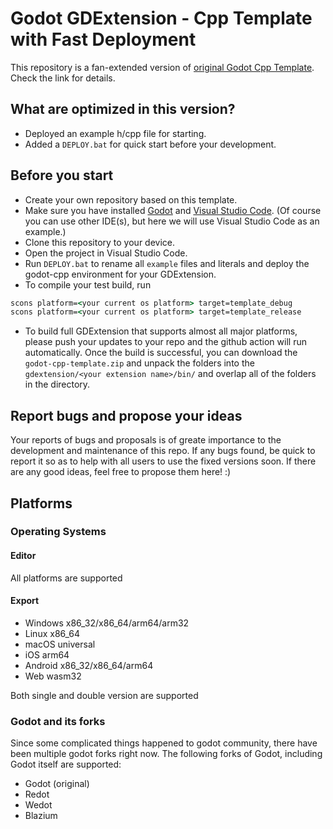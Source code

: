 # Godot GDExtension - Cpp Template with Fast Deployment
This repository is a fan-extended version of [original Godot Cpp Template](https://github.com/godotengine/godot-cpp-template). Check the link for details.

## What are optimized in this version?
* Deployed an example h/cpp file for starting.
* Added a `DEPLOY.bat` for quick start before your development.

## Before you start
* Create your own repository based on this template.
* Make sure you have installed [Godot](https://godotengine.org/download) and [Visual Studio Code](https://code.visualstudio.com/download). (Of course you can use other IDE(s), but here we will use Visual Studio Code as an example.)
* Clone this repository to your device.
* Open the project in Visual Studio Code.
* Run `DEPLOY.bat` to rename all `example` files and literals and deploy the godot-cpp environment for your GDExtension.
* To compile your test build, run 
```bat
scons platform=<your current os platform> target=template_debug
scons platform=<your current os platform> target=template_release
```
* To build full GDExtension that supports almost all major platforms, please push your updates to your repo and the github action will run automatically. Once the build is successful, you can download the `godot-cpp-template.zip` and unpack the folders into the `gdextension/<your extension name>/bin/` and overlap all of the folders in the directory.

## Report bugs and propose your ideas

Your reports of bugs and proposals is of greate importance to the development and maintenance of this repo. If any bugs found, be quick to report it so as to help with all users to use the fixed versions soon. If there are any good ideas, feel free to propose them here! :)

## Platforms

### Operating Systems

#### Editor

All platforms are supported

#### Export

* Windows x86_32/x86_64/arm64/arm32
* Linux x86_64
* macOS universal
* iOS arm64
* Android x86_32/x86_64/arm64
* Web wasm32

Both single and double version are supported

### Godot and its forks

Since some complicated things happened to godot community, there have been multiple godot forks right now.
The following forks of Godot, including Godot itself are supported:
* Godot (original)
* Redot
* Wedot
* Blazium
